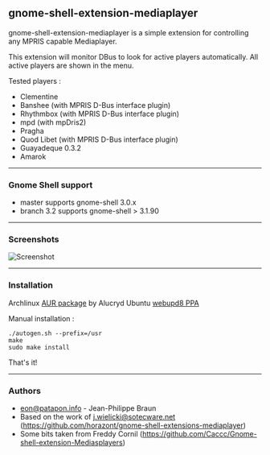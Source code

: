 ## gnome-shell-extension-mediaplayer

gnome-shell-extension-mediaplayer is a simple extension for controlling any MPRIS capable Mediaplayer.

This extension will monitor DBus to look for active players automatically. All active players are shown in the menu.

Tested players :

* Clementine
* Banshee (with MPRIS D-Bus interface plugin)
* Rhythmbox (with MPRIS D-Bus interface plugin)
* mpd (with mpDris2)
* Pragha
* Quod Libet (with MPRIS D-Bus interface plugin)
* Guayadeque 0.3.2
* Amarok

----

### Gnome Shell support

* master supports gnome-shell 3.0.x
* branch 3.2 supports gnome-shell > 3.1.90

----

### Screenshots

![Screenshot](gnome-shell-extensions-mediaplayer/raw/master/data/mediaplayer1.png)

----

### Installation

Archlinux [AUR package](http://aur.archlinux.org/packages.php?ID=49367) by Alucryd
Ubuntu [webupd8 PPA](http://www.webupd8.org/2011/10/gnome-shell-mediaplayer-extension.html)

Manual installation :

    ./autogen.sh --prefix=/usr
    make
    sudo make install
  
That's it!

----

### Authors

* eon@patapon.info - Jean-Philippe Braun
* Based on the work of j.wielicki@sotecware.net (https://github.com/horazont/gnome-shell-extensions-mediaplayer)
* Some bits taken from Freddy Cornil (https://github.com/Caccc/Gnome-shell-extension-Mediasplayers)
